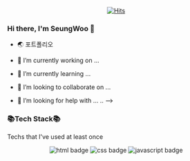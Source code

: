 <div align=center>

[![Hits](https://hits.seeyoufarm.com/api/count/incr/badge.svg?url=https%3A%2F%2Fgithub.com%2Fberenickt&count_bg=%234BA00A&title_bg=%23555555&icon=github.svg&icon_color=%23E7E7E7&title=hits&edge_flat=false)](https://hits.seeyoufarm.com)

</div>

### Hi there, I'm SeungWoo 👋





- 🌏 포트폴리오 

- 🔭 I’m currently working on ...
- 🌱 I’m currently learning ...
- 👯 I’m looking to collaborate on ...
- 🤔 I’m looking for help with ...
..
-->

### 📚Tech Stack📚
Techs that I've used at least once

<div align=center>

![html badge](https://img.shields.io/badge/HTML-E34F26?style=for-the-badge&logo=HTML5&logoColor=white)
![css badge](https://img.shields.io/badge/CSS-1572B6?style=for-the-badge&logo=CSS3&logoColor=white)
![javascript badge](https://img.shields.io/badge/JavaScript-F7DF1E?style=for-the-badge&logo=JavaScript&logoColor=black)

</div>
